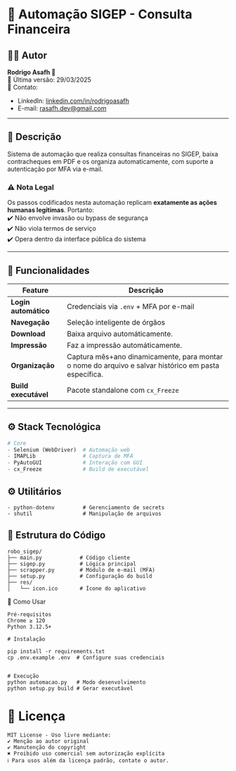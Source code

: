 # 🤖 Automação SIGEP - Consulta Financeira

## 👨‍💻 Autor  
**Rodrigo Asafh 🕎**  
📅 Última versão: 29/03/2025  
📧 Contato:  
- LinkedIn: [linkedin.com/in/rodrigoasafh](https://linkedin.com/in/rodrigoasafh)  
- E-mail: [rasafh.dev@gmail.com](mailto:rasafh.dev@gmail.com)  

---

## 📌 Descrição  
Sistema de automação que realiza consultas financeiras no SIGEP, baixa contracheques em PDF e os organiza automaticamente, com suporte a autenticação por MFA via e-mail.  

### ⚠️ Nota Legal  
Os passos codificados nesta automação replicam **exatamente as ações humanas legítimas**. Portanto:  
✔️ Não envolve invasão ou bypass de segurança  
✔️ Não viola termos de serviço  
✔️ Opera dentro da interface pública do sistema  

---

## 🔧 Funcionalidades  
| Feature                  | Descrição                                 |  
|--------------------------|-------------------------------------------|  
| **Login automático**     | Credenciais via `.env` + MFA por e-mail   |  
| **Navegação**            | Seleção inteligente de órgãos             |  
| **Download**             | Baixa arquivo automáticamente.            |
| **Impressão**            | Faz a impressão automáticamente.          |
| **Organização**          | Captura mês+ano dinamicamente, para montar o nome do arquivo e salvar histórico em pasta específica.|
| **Build executável**     | Pacote standalone com `cx_Freeze`         |  

---

## ⚙️ Stack Tecnológica  
```python
# Core
- Selenium (WebDriver)  # Automação web
- IMAPLib               # Captura de MFA
- PyAutoGUI             # Interação com GUI
- cx_Freeze             # Build de executável
```
## ⚙️ Utilitários
```
- python-dotenv         # Gerenciamento de secrets
- shutil                # Manipulação de arquivos
```
## 📂 Estrutura do Código
```
robo_sigep/
├── main.py            # Código cliente
├── sigep.py           # Lógica principal
├── scrapper.py        # Módulo de e-mail (MFA)
├── setup.py           # Configuração do build
├── res/
│   └── icon.ico       # Ícone do aplicativo
```

🚀 Como Usar
```
Pré-requisitos
Chrome ≥ 120
Python 3.12.5+

# Instalação

pip install -r requirements.txt
cp .env.example .env  # Configure suas credenciais


# Execução
python automacao.py   # Modo desenvolvimento
python setup.py build # Gerar executável
```

# 📜 Licença
```
MIT License - Uso livre mediante:
✔️ Menção ao autor original
✔️ Manutenção do copyright
✖️ Proibido uso comercial sem autorização explícita
ℹ️ Para usos além da licença padrão, contate o autor.
```
